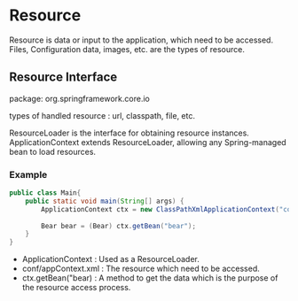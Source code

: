 # Resource
Resource is data or input to the application, which need to be accessed.
Files, Configuration data, images, etc. are the types of resource.

## Resource Interface
package: org.springframework.core.io

types of handled resource : url, classpath, file, etc.

ResourceLoader is the interface for obtaining resource instances.
ApplicationContext extends ResourceLoader, allowing any Spring-managed bean to load resources.

### Example
~~~java
public class Main{
    public static void main(String[] args) {
        ApplicationContext ctx = new ClassPathXmlApplicationContext("conf/appContext.xml");
        
        Bear bear = (Bear) ctx.getBean("bear");
    }
}
~~~
- ApplicationContext : Used as a ResourceLoader.
- conf/appContext.xml : The resource which need to be accessed.
- ctx.getBean("bear) : A method to get the data which is the purpose of the resource access process.